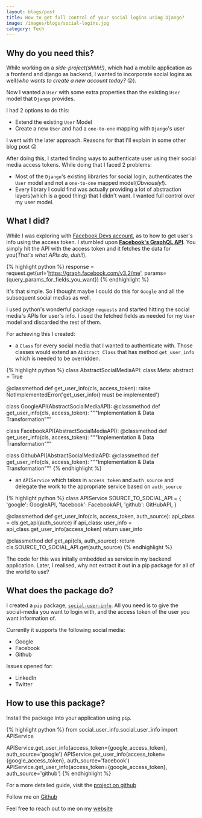 ```yaml
---
layout: blogs/post
title: How to get full control of your social logins using Django?
image: /images/blogs/social-logins.jpg
category: Tech
---
```


## Why do you need this?

While working on a *side-project(shhh!!)*, which had a mobile application as a frontend and django as backend, I wanted to incorporate social logins as well(*who wants to create a new account today?* :astonished:).

Now I wanted a `User` with some extra properties than the existing `User` model that `Django` provides.

I had 2 options to do this:

* Extend the existing `User` Model
* Create a new `User` and had a `one-to-one` mapping with `Django`'s user

I went with the later approach. Reasons for that I'll explain in some other blog post :stuck_out_tongue_winking_eye:

After doing this, I started finding ways to authenticate user using their social media access tokens. While doing that I faced 2 problems:

* Most of the `Django`'s existing libraries for social login, authenticates the `User` model and not a `one-to-one` mapped model(*Obviously!*).
* Every library I could find was actually providing a lot of abstraction layers(which is a good thing) that I didn't want. I wanted full control over my user model.

## What I did?

While I was exploring with [Facebook Devs account](https://developers.facebook.com/), as to how to get user's info using the access token. I stumbled upon [**Facebook's GraphQL API**](https://engineering.fb.com/core-data/graphql-a-data-query-language/).
You simply hit the API with the access token and it fetches the data for you(*That's what APIs do, duh!!*).

{% highlight python %}
response = request.get(url='https://graph.facebook.com/v3.2/me', params={query_params_for_fields_you_want})
{% endhighlight %}

It's that simple. So I thought maybe I could do this for `Google` and all the subsequent social medias as well.

I used python's wonderful package `requests` and started hitting the social media's APIs for user's info. I used the fetched fields as needed for my `User` model and discarded the rest of them.

For achieving this I created:

* a `Class` for every social media that I wanted to authenticate with. Those classes would extend an `Abstract Class` that has method `get_user_info` which is needed to be overridden.

{% highlight python %}
class AbstractSocialMediaAPI:
  class Meta:
      abstract = True

  @classmethod
  def get_user_info(cls, access_token):
      raise NotImplementedError('get_user_info() must be implemented')

class GoogleAPI(AbstractSocialMediaAPI):
  @classmethod
  def get_user_info(cls, access_token):
    """Implementation & Data Transformation"""

class FacebookAPI(AbstractSocialMediaAPI):
  @classmethod
  def get_user_info(cls, access_token):
    """Implementation & Data Transformation"""

class GithubAPI(AbstractSocialMediaAPI):
  @classmethod
  def get_user_info(cls, access_token):
    """Implementation & Data Transformation"""
{% endhighlight %}

* an `APIService` which takes in `access_token` and `auth_source` and delegate the work to the appropriate service based on `auth_source`

{% highlight python %}
class APIService
  SOURCE_TO_SOCIAL_API = {
    'google': GoogleAPI,
    'facebook': FacebookAPI,
    'github': GitHubAPI,
  }

  @classmethod
  def get_user_info(cls, access_token, auth_source):
    api_class = cls.get_api(auth_source)
    if api_class:
        user_info = api_class.get_user_info(access_token)
    return user_info

  @classmethod
  def get_api(cls, auth_source):
    return cls.SOURCE_TO_SOCIAL_API.get(auth_source)
{% endhighlight %}

The code for this was initally embedded as service in my backend application. Later, I realised, why not extract it out in a pip package for all of the world to use?

## What does the package do?

I created a `pip` package, [`social-user-info`](https://pypi.org/project/social-user-info/). All you need is to give the social-media you want to login with, and the access token of the user you want information of.

Currently it supports the following social media:

* Google
* Facebook
* Github

Issues opened for:

* LinkedIn
* Twitter

## How to use this package?

Install the package into your application using `pip`.

{% highlight python %}
from social_user_info.social_user_info import APIService

APIService.get_user_info(access_token={google_access_token}, auth_source='google')
APIService.get_user_info(access_token={google_access_token}, auth_source='facebook')
APIService.get_user_info(access_token={google_access_token}, auth_source='github')
{% endhighlight %}

For a more detailed guide, visit the [project on github](https://github.com/dev-prakhar/social-user-info)

Follow me on [Github](https://github.com/dev-prakhar)

Feel free to reach out to me on my [website](https://www.prakhar.xyz/#contact)